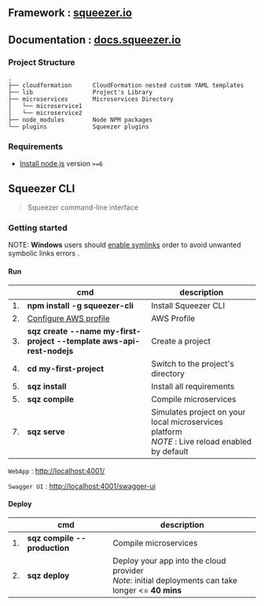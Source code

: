 ## Framework : [squeezer.io](http://squeezer.io)
## Documentation : [docs.squeezer.io](http://docs.squeezer.io)

### Project Structure

```
.
├── cloudformation      CloudFormation nested custom YAML templates
├── lib                 Project's Library
├── microservices       Microservices Directory
│   └── microservice1
│   └── microservice2
├── node_modules        Node NPM packages
└── plugins             Squeezer plugins
```


### Requirements

- [Install node.js](http://nodejs.org/) version `>=6`

## Squeezer CLI

> Squeezer command-line interface

### Getting started

NOTE: **Windows** users should [enable symlinks](http://answers.perforce.com/articles/KB/3472/?q=enabling&l=en_US&fs=Search&pn=1)  order to avoid unwanted symbolic links errors .

#### Run

|    | cmd | description  |
|----|-----|--------------|
| 1. | **npm install -g squeezer-cli**  |  Install Squeezer CLI |
| 2. | [Configure AWS profile](md/clouds/aws/aws_profile.html)  |  AWS Profile |
| 3. | **sqz create --name my-first-project --template aws-api-rest-nodejs**  |  Create a project |
| 4. | **cd my-first-project**  |  Switch to the project's directory |
| 5. | **sqz install**  |  Install all requirements |
| 5. | **sqz compile**  |  Compile microservices |
| 7. | **sqz serve**  |  Simulates project on your local microservices platform<br>*NOTE* : Live reload enabled by default |


`WebApp` : [http://localhost:4001/](http://localhost:4001/)

`Swagger UI` : [http://localhost:4001/swagger-ui](http://localhost:4001/swagger-ui)


#### Deploy

|    | cmd | description  |
|----|-----|--------------|
| 1. | **sqz compile --production**  |  Compile microservices |
| 2. | **sqz deploy**  | Deploy your app into the cloud provider<br>*Note*: initial deployments can take longer <= **40 mins** |

